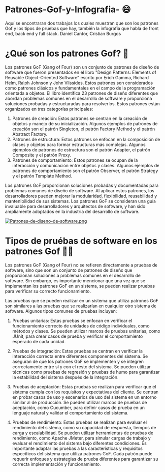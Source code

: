 # Patrones-Gof-y-Infografia- 😄
Aquí se encontraran dos trabajos los cuales muestran que son los patrones Gof y los tipos de pruebas que hay, también la infografia que habla de front end, back end y full stack. Daniel Cantor, Cristian Burgos

# ¿Qué son los patrones Gof? 🤔

Los patrones GoF (Gang of Four) son un conjunto de patrones de diseño de software que fueron presentados en el libro "Design Patterns: Elements of Reusable Object-Oriented Software" escrito por Erich Gamma, Richard Helm, Ralph Johnson y John Vlissides. Estos patrones son considerados como patrones clásicos y fundamentales en el campo de la programación orientada a objetos.
El libro identifica 23 patrones de diseño diferentes que abordan problemas comunes en el desarrollo de software y proporciona soluciones probadas y estructuradas para resolverlos. Estos patrones están organizados en tres categorías principales: 

1. Patrones de creación: Estos patrones se centran en la creación de objetos y manejo de su inicialización. Algunos ejemplos de patrones de creación son el patrón Singleton, el patrón Factory Method y el patrón Abstract Factory.
2. Patrones de estructura: Estos patrones se enfocan en la composición de clases y objetos para formar estructuras más complejas. Algunos ejemplos de patrones de estructura son el patrón Adapter, el patrón Composite y el patrón Proxy.
3. Patrones de comportamiento: Estos patrones se ocupan de la interacción y comunicación entre objetos y clases. Algunos ejemplos de patrones de comportamiento son el patrón Observer, el patrón Strategy y el patrón Template Method.

Los patrones GoF proporcionan soluciones probadas y documentadas para problemas comunes de diseño de software. Al aplicar estos patrones, los desarrolladores pueden mejorar la modularidad, flexibilidad, reusabilidad y mantenibilidad de sus sistemas. Los patrones GoF se consideran una guía invaluable para desarrolladores y arquitectos de software, y han sido ampliamente adoptados en la industria del desarrollo de software.

[![Patrones-de-diseno-de-software.png](https://i.postimg.cc/N0kbmZ7H/Patrones-de-diseno-de-software.png)](https://postimg.cc/7CbgysRH)

# Tipos de pruébas de software en los patrones Gof  👨‍🔧

Los patrones GoF (Gang of Four) no se refieren directamente a pruebas de software, sino que son un conjunto de patrones de diseño que proporcionan soluciones a problemas comunes en el desarrollo de software. Sin embargo, es importante mencionar que una vez que se implementan los patrones GoF en un sistema, se pueden realizar pruebas para verificar su correcto funcionamiento.

Las pruebas que se pueden realizar en un sistema que utiliza patrones GoF son similares a las pruebas que se realizarían en cualquier otro sistema de software. Algunos tipos comunes de pruebas incluyen:

1.	Pruebas unitarias: Estas pruebas se enfocan en verificar el funcionamiento correcto de unidades de código individuales, como métodos y clases. Se pueden utilizar marcos de pruebas unitarias, como JUnit, para crear casos de prueba y verificar el comportamiento esperado de cada unidad.


2.	Pruebas de integración: Estas pruebas se centran en verificar la interacción correcta entre diferentes componentes del sistema. Se aseguran de que los patrones GoF se implementen y se integren correctamente entre sí y con el resto del sistema. Se pueden utilizar técnicas como pruebas de regresión y pruebas de humo para garantizar la estabilidad del sistema después de la integración.

3.	Pruebas de aceptación: Estas pruebas se realizan para verificar que el sistema cumpla con los requisitos y expectativas del cliente. Se centran en probar casos de uso y escenarios de uso del sistema en un entorno similar al de producción. Se pueden utilizar marcos de pruebas de aceptación, como Cucumber, para definir casos de prueba en un lenguaje natural y validar el comportamiento del sistema.


4.	Pruebas de rendimiento: Estas pruebas se realizan para evaluar el rendimiento del sistema, como su capacidad de respuesta, tiempos de carga y escalabilidad. Se pueden utilizar herramientas de pruebas de rendimiento, como Apache JMeter, para simular cargas de trabajo y evaluar el rendimiento del sistema bajo diferentes condiciones.
Es importante adaptar las pruebas a las características y requisitos específicos del sistema que utiliza patrones GoF. Cada patrón puede requerir enfoques y estrategias de prueba diferentes para garantizar su correcta implementación y funcionamiento.
